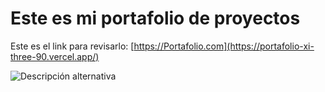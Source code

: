 # Este es mi portafolio de proyectos 
 
 Este es el link para revisarlo: 
[https://Portafolio.com](https://portafolio-xi-three-90.vercel.app/)

![Descripción alternativa](video.gif)

 
